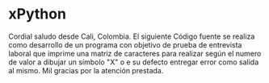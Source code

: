 # xPython
Cordial saludo desde Cali, Colombia. El siguiente Código fuente se realiza como desarrollo de un programa con objetivo de prueba de entrevista laboral que imprime una matriz de caracteres para realizar según el numero de valor a dibujar un símbolo "X" o e su defecto entregar error como salida al mismo. Mil gracias por la atención prestada.
